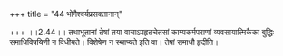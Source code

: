+++
title = "44 भोगैश्वर्यप्रसक्तानान्"

+++
।।2.44।। तथाभूतानां तेषां तया वाचाऽपहृतचेतसां काम्यकर्मपराणां
व्यवसायात्मिकैका बुद्धिः समाधिविषयिणी न विधीयते। विशेषेण न स्थाप्यते इति
वा। तेषां समाधौ हृदीति।  
